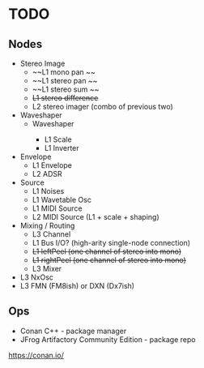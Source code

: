 # TODO

## Nodes
* Stereo Image
    * ~~L1 mono pan   ~~
    * ~~L1 stereo pan ~~
    * ~~L1 stereo sum ~~
    * ~~L1 stereo difference~~
    * L2 stereo imager (combo of previous two)
* Waveshaper
    * Waveshaper<waveshapeFn>
        * L1 Scale
        * L1 Inverter
* Envelope
    * L1 Envelope
    * L2 ADSR
* Source 
    * L1 Noises
    * L1 Wavetable Osc
    * L1 MIDI Source
    * L2 MIDI Source (L1 + scale + shaping)
* Mixing / Routing
    * L3 Channel
    * L1 Bus I/O? (high-arity single-node connection)
    * ~~L1 leftPeel  (one channel of stereo into mono)~~
    * ~~L1 rightPeel (one channel of stereo into mono)~~
    * L3 Mixer
* L3 NxOsc
* L3 FMN (FM8ish) or DXN (Dx7ish)

## Ops
* Conan C++ - package manager
* JFrog Artifactory Community Edition - package repo

https://conan.io/

